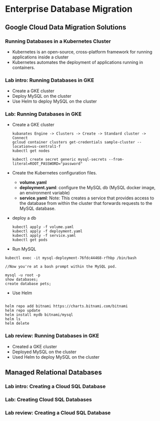 # Enterprise Database Migration

## Google Cloud Data Migration Solutions

### Running Databases in a Kubernetes Cluster

- Kubernetes is an open-source, cross-platform framework for running applications inside a cluster
- Kubernetes automates the deployment of applications running in containers.

### Lab intro: Running Databases in GKE

- Create a GKE cluster
- Deploy MySQL on the cluster
- Use Helm to deploy MySQL on the cluster

### Lab: Running Databases in GKE

- Create a GKE cluster

  ```
  kubanates Engine -> Clusters -> Create -> Standard cluster -> Connect
  gcloud container clusters get-credentials sample-cluster --location=us-central1-f
  kubectl get nodes

  kubectl create secret generic mysql-secrets --from-literal=ROOT_PASSWORD="password"
  ```

- Create the Kubernetes configuration files.

  - **volume.yaml**
  - **deployment.yaml**: configure the MySQL db (MySQL docker image, an environment variable)
  - **service.yaml**: Note: This creates a service that provides access to the database from within the cluster that forwards requests to the MySQL database.

- deploy a db

  ```
  kubectl apply -f volume.yaml
  kubectl apply -f deployment.yaml
  kubectl apply -f service.yaml
  kubectl get pods
  ```

- Run MySQL

```
kubectl exec -it mysql-deployment-76fdc44468-rfhbp /bin/bash

//Now you're at a bash prompt within the MySQL pod.

mysql -u root -p
show databases;
create database pets;
```

- Use Helm

```

helm repo add bitnami https://charts.bitnami.com/bitnami
helm repo update
helm install mydb bitnami/mysql
helm ls
helm delete

```

### Lab review: Running Databases in GKE

- Created a GKE cluster
- Deployed MySQL on the cluster
- Used Helm to deploy MySQL on the cluster

## Managed Relational Databases

### Lab intro: Creating a Cloud SQL Database

### Lab: Creating Cloud SQL Databases

### Lab review: Creating a Cloud SQL Database
